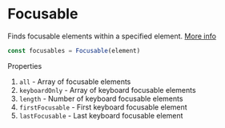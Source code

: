 # Focusable

Finds focusable elements within a specified element. [More info](https://zellwk.com/blog/keyboard-focusable-elements/)

```js
const focusables = Focusable(element)
```

Properties

1. `all` - Array of focusable elements
2. `keyboardOnly` - Array of keyboard focusable elements
3. `length` - Number of keyboard focusable elements
4. `firstFocusable` - First keyboard focusable element
5. `lastFocusable` - Last keyboard focusable element



